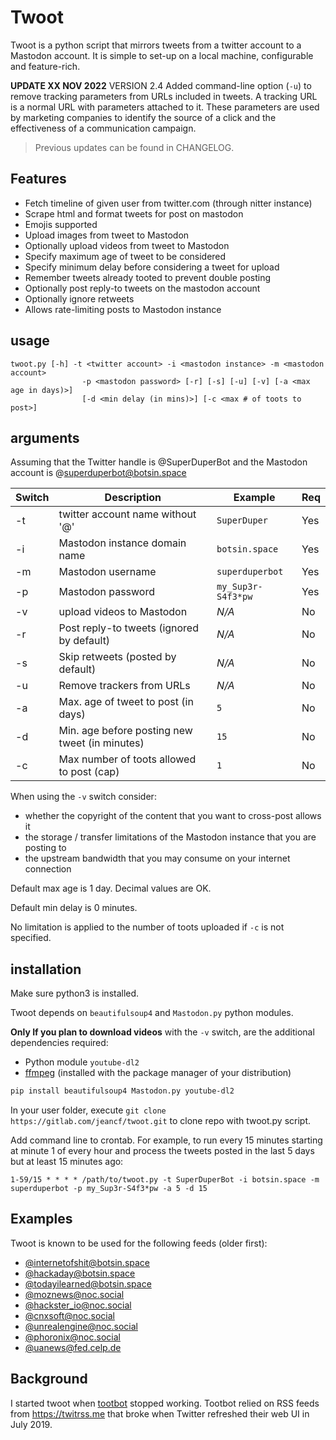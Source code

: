 # Twoot

Twoot is a python script that mirrors tweets from a twitter account to a Mastodon account.
It is simple to set-up on a local machine, configurable and feature-rich.

**UPDATE XX NOV 2022** VERSION 2.4 Added command-line option (`-u`) to
remove tracking parameters from URLs included in tweets. A tracking URL
is a normal URL with parameters attached to it. These parameters are used
by marketing companies to identify the source of a click and the effectiveness
of a communication campaign.

> Previous updates can be found in CHANGELOG.

## Features

* Fetch timeline of given user from twitter.com (through nitter instance)
* Scrape html and format tweets for post on mastodon
* Emojis supported
* Upload images from tweet to Mastodon
* Optionally upload videos from tweet to Mastodon
* Specify maximum age of tweet to be considered
* Specify minimum delay before considering a tweet for upload
* Remember tweets already tooted to prevent double posting
* Optionally post reply-to tweets on the mastodon account
* Optionally ignore retweets
* Allows rate-limiting posts to Mastodon instance

## usage

```
twoot.py [-h] -t <twitter account> -i <mastodon instance> -m <mastodon account>
                -p <mastodon password> [-r] [-s] [-u] [-v] [-a <max age in days)>]
                [-d <min delay (in mins)>] [-c <max # of toots to post>]
```

## arguments

Assuming that the Twitter handle is @SuperDuperBot and the Mastodon account
is @superduperbot@botsin.space

|Switch |Description                                       | Example            | Req |
|-------|--------------------------------------------------|--------------------|-----|
| -t    | twitter account name without '@'                 | `SuperDuper`       | Yes |
| -i    | Mastodon instance domain name                    | `botsin.space`     | Yes |
| -m    | Mastodon username                                | `superduperbot`    | Yes |
| -p    | Mastodon password                                | `my_Sup3r-S4f3*pw` | Yes |
| -v    | upload videos to Mastodon                        | *N/A*              | No  |
| -r    | Post reply-to tweets (ignored by default)        | *N/A*              | No  |
| -s    | Skip retweets (posted by default)                | *N/A*              | No  |
| -u    | Remove trackers from URLs                        | *N/A*              | No  |
| -a    | Max. age of tweet to post (in days)              | `5`                | No  |
| -d    | Min. age before posting new tweet (in minutes)   | `15`               | No  |
| -c    | Max number of toots allowed to post (cap)        | `1`                | No  |

When using the `-v` switch consider:

* whether the copyright of the content that you want to cross-post allows it
* the storage / transfer limitations of the Mastodon instance that you are posting to
* the upstream bandwidth that you may consume on your internet connection

Default max age is 1 day. Decimal values are OK.

Default min delay is 0 minutes.

No limitation is applied to the number of toots uploaded if `-c` is not specified.

## installation

Make sure python3 is installed.

Twoot depends on `beautifulsoup4` and `Mastodon.py` python modules.

**Only If you plan to download videos** with the `-v` switch, are the additional dependencies required:

* Python module `youtube-dl2`
* [ffmpeg](https://ffmpeg.org/download.html) (installed with the package manager of your distribution)

```sh
pip install beautifulsoup4 Mastodon.py youtube-dl2
```

In your user folder, execute `git clone https://gitlab.com/jeancf/twoot.git`
to clone repo with twoot.py script.

Add command line to crontab. For example, to run every 15 minutes starting at minute 1 of every hour
and process the tweets posted in the last 5 days but at least 15 minutes
ago:

```
1-59/15 * * * * /path/to/twoot.py -t SuperDuperBot -i botsin.space -m superduperbot -p my_Sup3r-S4f3*pw -a 5 -d 15
```

## Examples

Twoot is known to be used for the following feeds (older first):

* [@internetofshit@botsin.space](https://botsin.space/@internetofshit)
* [@hackaday@botsin.space](https://botsin.space/@hackaday)
* [@todayilearned@botsin.space](https://botsin.space/@todayilearned)
* [@moznews@noc.social](https://noc.social/@moznews)
* [@hackster_io@noc.social](https://noc.social/@hackster_io)
* [@cnxsoft@noc.social](https://noc.social/@cnxsoft)
* [@unrealengine@noc.social](https://noc.social/@unrealengine)
* [@phoronix@noc.social](https://noc.social/@phoronix)
* [@uanews@fed.celp.de](https://fed.celp.de/@uanews)

## Background

I started twoot when [tootbot](https://github.com/cquest/tootbot)
stopped working. Tootbot relied on RSS feeds from https://twitrss.me
that broke when Twitter refreshed their web UI in July 2019.
